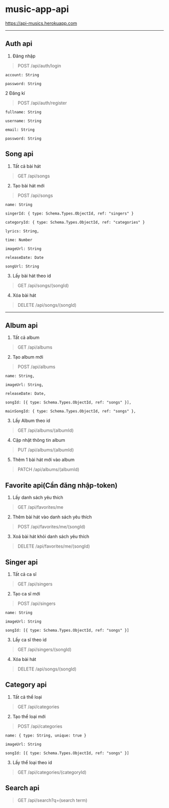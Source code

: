 # music-app-api

https://api-musics.herokuapp.com

***

## Auth api 

1. Đăng nhập

>POST /api/auth/login

    account: String
    
    password: String


2 Đăng kí

>POST /api/auth/register

    fullname: String
    
    username: String
    
    email: String
    
    password: String



## Song api

1. Tất cả bài hát

>GET /api/songs

2. Tạo bài hát mới

>POST /api/songs

    name: String
    
    singerId: { type: Schema.Types.ObjectId, ref: "singers" }
    
    categoryId: { type: Schema.Types.ObjectId, ref: "categories" }
    
    lyrics: String,
    
    time: Number
    
    imageUrl: String
    
    releaseDate: Date
    
    songUrl: String

3. Lấy bài hát theo id

>GET /api/songs/(songId)

4. Xóa bài hát

>DELETE /api/songs/(songId)

***
## Album api
1. Tất cả album

>GET /api/albums

2. Tạo album mới

>POST /api/albums

    name: String,
    
    imageUrl: String,
    
    releaseDate: Date,
    
    songId: [{ type: Schema.Types.ObjectId, ref: "songs" }],
    
    mainSongId: { type: Schema.Types.ObjectId, ref: "songs" },

3. Lấy Album theo id

>GET /api/albums/(albumId)

4. Cập nhật thông tin album

>PUT /api/albums/(albumId)

5. Thêm 1 bài hát mới vào album

>PATCH /api/albums/(albumId)

## Favorite api(Cần đăng nhập-token)

1. Lấy danh sách yêu thích

>GET /api/favorites/me

2. Thêm bài hát vào danh sách yêu thích

>POST /api/favorites/me/(songId)

3. Xoá bài hát khỏi danh sách yêu thích

>DELETE /api/favorites/me/(songId)

## Singer api

1. Tất cả ca sĩ

>GET /api/singers

2. Tạo ca sĩ mới

>POST /api/singers
    
    name: String
    
    imageUrl: String
    
    songId: [{ type: Schema.Types.ObjectId, ref: "songs" }]

3. Lấy ca sĩ theo id

>GET /api/singers/(songId)

4. Xóa bài hát

>DELETE /api/songs/(songId)

## Category api

1. Tất cả thể loại

>GET /api/categories

2. Tạo thể loại mới

>POST /api/categories

    name: { type: String, unique: true }
    
    imageUrl: String
    
    songId: [{ type: Schema.Types.ObjectId, ref: "songs" }]
    

3. Lấy thể loại theo id

>GET /api/categories/(categoryId)


## Search api

>GET /api/search?q=(search term)
